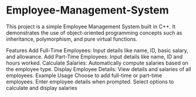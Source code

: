 # Employee-Management-System
This project is a simple Employee Management System built in C++. It demonstrates the use of object-oriented programming concepts such as inheritance, polymorphism, and pure virtual functions.

Features
Add Full-Time Employees:
Input details like name, ID, basic salary, and allowance.
Add Part-Time Employees:
Input details like name, ID and hours worked.
Calculate Salaries:
Automatically compute salaries based on the employee type.
Display Employee Details:
View details and salaries of all employees.
Example Usage
Choose to add full-time or part-time employees.
Enter employee details when prompted.
Select options to calculate and display salaries
